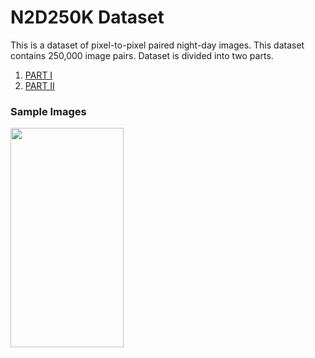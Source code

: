 # N2D250K Dataset
This is a dataset of pixel-to-pixel paired night-day images. This dataset contains 250,000 image pairs. Dataset is divided into two parts.

1. [PART I](https://drive.google.com/drive/folders/1fR4JE6_mJgc1YeVsGtBEqLozziCwRKS-?usp=sharing)
2. [PART II](https://drive.google.com/drive/folders/1v7JRcK3ugEWw8vo-2JphaHnswo5sUa1l?usp=sharing)

### Sample Images
<img src="https://github.com/isurushanaka/N2D250K/blob/main/Sample%20Images/paired_dataset-v.png?raw=true"  width="60%" height="30%">

